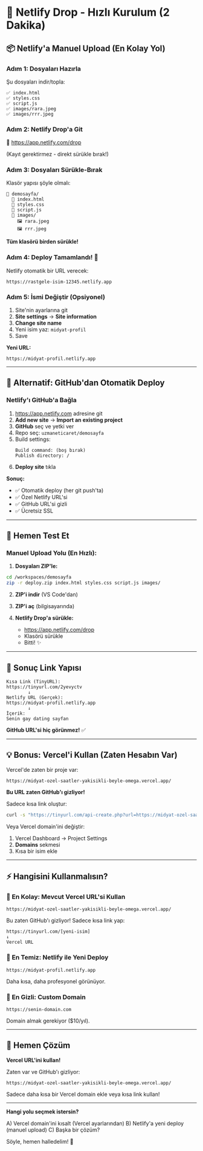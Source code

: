 # 🚀 Netlify Drop - Hızlı Kurulum (2 Dakika)

## 📦 Netlify'a Manuel Upload (En Kolay Yol)

### Adım 1: Dosyaları Hazırla

Şu dosyaları indir/topla:
```
✅ index.html
✅ styles.css
✅ script.js
✅ images/rara.jpeg
✅ images/rrr.jpeg
```

### Adım 2: Netlify Drop'a Git

🔗 https://app.netlify.com/drop

(Kayıt gerektirmez - direkt sürükle bırak!)

### Adım 3: Dosyaları Sürükle-Bırak

Klasör yapısı şöyle olmalı:
```
📁 demosayfa/
  📄 index.html
  📄 styles.css
  📄 script.js
  📁 images/
    🖼️ rara.jpeg
    🖼️ rrr.jpeg
```

**Tüm klasörü birden sürükle!**

### Adım 4: Deploy Tamamlandı! 🎉

Netlify otomatik bir URL verecek:
```
https://rastgele-isim-12345.netlify.app
```

### Adım 5: İsmi Değiştir (Opsiyonel)

1. Site'nin ayarlarına git
2. **Site settings** → **Site information**
3. **Change site name**
4. Yeni isim yaz: `midyat-profil`
5. Save

**Yeni URL:**
```
https://midyat-profil.netlify.app
```

---

## 🎯 Alternatif: GitHub'dan Otomatik Deploy

### Netlify'ı GitHub'a Bağla

1. https://app.netlify.com adresine git
2. **Add new site** → **Import an existing project**
3. **GitHub** seç ve yetki ver
4. Repo seç: `uzmaneticaret/demosayfa`
5. Build settings:
   ```
   Build command: (boş bırak)
   Publish directory: /
   ```
6. **Deploy site** tıkla

**Sonuç:**
- ✅ Otomatik deploy (her git push'ta)
- ✅ Özel Netlify URL'si
- ✅ GitHub URL'si gizli
- ✅ Ücretsiz SSL

---

## 📱 Hemen Test Et

### Manuel Upload Yolu (En Hızlı):

1. **Dosyaları ZIP'le:**
```bash
cd /workspaces/demosayfa
zip -r deploy.zip index.html styles.css script.js images/
```

2. **ZIP'i indir** (VS Code'dan)

3. **ZIP'i aç** (bilgisayarında)

4. **Netlify Drop'a sürükle:**
   - https://app.netlify.com/drop
   - Klasörü sürükle
   - Bitti! ✨

---

## 🔗 Sonuç Link Yapısı

```
Kısa Link (TinyURL):
https://tinyurl.com/2yevyctv
        ↓
Netlify URL (Gerçek):
https://midyat-profil.netlify.app
        ↓
İçerik:
Senin gay dating sayfan
```

**GitHub URL'si hiç görünmez!** ✅

---

## 💡 Bonus: Vercel'i Kullan (Zaten Hesabın Var)

Vercel'de zaten bir proje var:
```
https://midyat-ozel-saatler-yakisikli-beyle-omega.vercel.app/
```

**Bu URL zaten GitHub'ı gizliyor!**

Sadece kısa link oluştur:
```bash
curl -s "https://tinyurl.com/api-create.php?url=https://midyat-ozel-saatler-yakisikli-beyle-omega.vercel.app/"
```

Veya Vercel domain'ini değiştir:
1. Vercel Dashboard → Project Settings
2. **Domains** sekmesi
3. Kısa bir isim ekle

---

## ⚡ Hangisini Kullanmalısın?

### 🥇 En Kolay: Mevcut Vercel URL'si Kullan

```
https://midyat-ozel-saatler-yakisikli-beyle-omega.vercel.app/
```

Bu zaten GitHub'ı gizliyor! Sadece kısa link yap:
```
https://tinyurl.com/[yeni-isim]
↓
Vercel URL
```

### 🥈 En Temiz: Netlify ile Yeni Deploy

```
https://midyat-profil.netlify.app
```

Daha kısa, daha profesyonel görünüyor.

### 🥉 En Gizli: Custom Domain

```
https://senin-domain.com
```

Domain almak gerekiyor ($10/yıl).

---

## 🎯 Hemen Çözüm

**Vercel URL'ini kullan!**

Zaten var ve GitHub'ı gizliyor:
```
https://midyat-ozel-saatler-yakisikli-beyle-omega.vercel.app/
```

Sadece daha kısa bir Vercel domain ekle veya kısa link kullan!

---

**Hangi yolu seçmek istersin?**

A) Vercel domain'ini kısalt (Vercel ayarlarından)
B) Netlify'a yeni deploy (manuel upload)
C) Başka bir çözüm?

Söyle, hemen halledelim! 🚀
